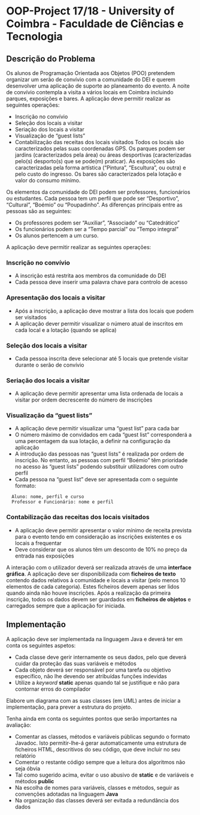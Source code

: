 # OOP-Project 17/18 - University of Coimbra -  Faculdade de Ciências e Tecnologia
## Descrição do Problema
Os alunos de Programação Orientada aos Objetos (POO) pretendem organizar
um serão de convívio com a comunidade do DEI e querem desenvolver uma
aplicação de suporte ao planeamento do evento. A noite de convívio contempla
a visita a vários locais em Coimbra incluindo parques, exposições e bares. A
aplicação deve permitir realizar as seguintes operações:
* Inscrição no convívio
* Seleção dos locais a visitar
* Seriação dos locais a visitar
* Visualização de “guest lists”
* Contabilização das receitas dos locais visitados
Todos os locais são caracterizados pelas suas coordenadas GPS. Os parques
podem ser jardins (caracterizados pela área) ou áreas desportivas
(caracterizadas pelo(s) desporto(s) que se pode(m) praticar). As exposições
são caracterizadas pela forma artística (“Pintura”, “Escultura”, ou outra) e pelo
custo do ingresso. Os bares são caracterizados pela lotação e valor do
consumo mínimo.

Os elementos da comunidade do DEI podem ser professores, funcionários ou
estudantes. Cada pessoa tem um perfil que pode ser “Desportivo”, “Cultural”,
“Boémio” ou “Poupadinho”. As diferenças principais entre as pessoas são as
seguintes:
* Os professores podem ser “Auxiliar”, “Associado” ou “Catedrático”
* Os funcionários podem ser a “Tempo parcial” ou “Tempo integral”
* Os alunos pertencem a um curso.

A aplicação deve permitir realizar as seguintes operações:

### Inscrição no convívio
* A inscrição está restrita aos membros da comunidade do DEI
* Cada pessoa deve inserir uma palavra chave para controlo de
acesso

### Apresentação dos locais a visitar
* Após a inscrição, a aplicação deve mostrar a lista dos locais que
podem ser visitados
* A aplicação dever permitir visualizar o número atual de inscritos em
cada local e a lotação (quando se aplica)

### Seleção dos locais a visitar
* Cada pessoa inscrita deve selecionar até 5 locais que pretende
visitar durante o serão de convívio

### Seriação dos locais a visitar
* A aplicação deve permitir apresentar uma lista ordenada de locais a
visitar por ordem decrescente do número de inscrições

### Visualização da “guest lists”
* A aplicação deve permitir visualizar uma “guest list” para cada bar
* O número máximo de convidados em cada “guest list” corresponderá
a uma percentagem da sua lotação, a definir na configuração da
aplicação
* A introdução das pessoas nas “guest lists” é realizada por ordem de
inscrição. No entanto, as pessoas com perfil “Boémio” têm prioridade
no acesso às “guest lists” podendo substituir utilizadores com outro
perfil
* Cada pessoa na “guest list” deve ser apresentada com o seguinte
formato:
```
  Aluno: nome, perfil e curso
  Professor e Funcionário: nome e perfil
```

### Contabilização das receitas dos locais visitados
* A aplicação deve permitir apresentar o valor mínimo de receita
prevista para o evento tendo em consideração as inscrições
existentes e os locais a frequentar
* Deve considerar que os alunos têm um desconto de 10% no preço
da entrada nas exposições

A interação com o utilizador deverá ser realizada através de uma **interface
gráfica**. A aplicação deve ser disponibilizada com **ficheiros de texto** contendo
dados relativos à comunidade e locais a visitar (pelo menos 10 elementos de
cada categoria). Estes ficheiros devem apenas ser lidos quando ainda não
houve inscrições. Após a realização da primeira inscrição, todos os dados
devem ser guardados em **ficheiros de objetos** e carregados sempre que a
aplicação for iniciada.

## Implementação
A aplicação deve ser implementada na linguagem Java e deverá ter em conta
os seguintes aspetos:
* Cada classe deve gerir internamente os seus dados, pelo que deverá
cuidar da proteção das suas variáveis e métodos
* Cada objeto deverá ser responsável por uma tarefa ou objetivo
específico, não lhe devendo ser atribuídas funções indevidas
* Utilize a *keyword* **static** apenas quando tal se justifique e não para
contornar erros do compilador

Elabore um diagrama com as suas classes (em UML) antes de iniciar a
implementação, para prever a estrutura do projeto.

Tenha ainda em conta os seguintes pontos que serão importantes na avaliação:

* Comentar as classes, métodos e variáveis públicas segundo o formato
Javadoc. Isto permitir-lhe-á gerar automaticamente uma estrutura de
ficheiros HTML, descritivos do seu código, que deve incluir no seu
relatório
* Comentar o restante código sempre que a leitura dos algoritmos não
seja óbvia
* Tal como sugerido acima, evitar o uso abusivo de **static** e de variáveis e
métodos **public**
* Na escolha de nomes para variáveis, classes e métodos, seguir as
convenções adotadas na linguagem **Java**
* Na organização das classes deverá ser evitada a redundância dos
dados
